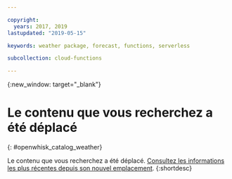 ```yaml
---

copyright:
  years: 2017, 2019
lastupdated: "2019-05-15"

keywords: weather package, forecast, functions, serverless

subcollection: cloud-functions

---
```


{:new_window: target="_blank"}
# Le contenu que vous recherchez a été déplacé
{: #openwhisk_catalog_weather}

Le contenu que vous recherchez a été déplacé. [Consultez les informations les plus récentes depuis son nouvel emplacement](/docs/openwhisk?topic=cloud-functions-pkg_weather).
{:shortdesc}
